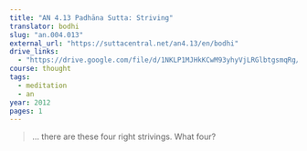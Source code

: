 ```yaml
---
title: "AN 4.13 Padhāna Sutta: Striving"
translator: bodhi
slug: "an.004.013"
external_url: "https://suttacentral.net/an4.13/en/bodhi"
drive_links:
  - "https://drive.google.com/file/d/1NKLP1MJHkKCwM93yhyVjLRGlbtgsmqRg/view?usp=drivesdk"
course: thought
tags:
  - meditation
  - an
year: 2012
pages: 1
---
```


> … there are these four right strivings. What four?
